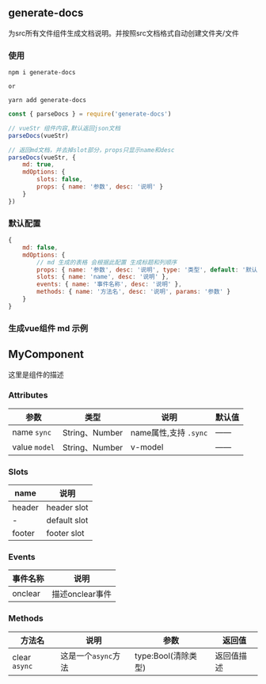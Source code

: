 ## generate-docs
为src所有文件组件生成文档说明。并按照src文档格式自动创建文件夹/文件

### 使用
``` 
npm i generate-docs

or 

yarn add generate-docs
```

``` js
const { parseDocs } = require('generate-docs')

// vueStr 组件内容,默认返回json文档
parseDocs(vueStr) 

// 返回md文档，并去掉slot部分，props只显示name和desc
parseDocs(vueStr, {
    md: true,
    mdOptions: {
        slots: false,
        props: { name: '参数', desc: '说明' }
    }
})
```

### 默认配置
``` js
{
    md: false,
    mdOptions: {
        // md 生成的表格 会根据此配置 生成标题和列顺序
        props: { name: '参数', desc: '说明', type: '类型', default: '默认值' },
        slots: { name: 'name', desc: '说明' },
        events: { name: '事件名称', desc: '说明' },
        methods: { name: '方法名', desc: '说明', params: '参数' }
    }
}
```

### 生成vue组件 md 示例

## MyComponent
这里是组件的描述


### Attributes
| 参数          | 类型           | 说明                  | 默认值 |
| ------------- | -------------- | --------------------- | ------ |
| name `sync`   | String、Number | name属性,支持 `.sync` | ——     |
| value `model` | String、Number | v-model               | ——     |


### Slots
| name   | 说明         |
| ------ | ------------ |
| header | header slot  |
| -      | default slot |
| footer | footer slot  |


### Events
| 事件名称 | 说明            |
| -------- | --------------- |
| onclear  | 描述onclear事件 |


### Methods
| 方法名        | 说明              | 参数                | 返回值     |
| ------------- | ----------------- | ------------------- | ---------- |
| clear `async` | 这是一个`async`方法 | type:Bool(清除类型) | 返回值描述 |